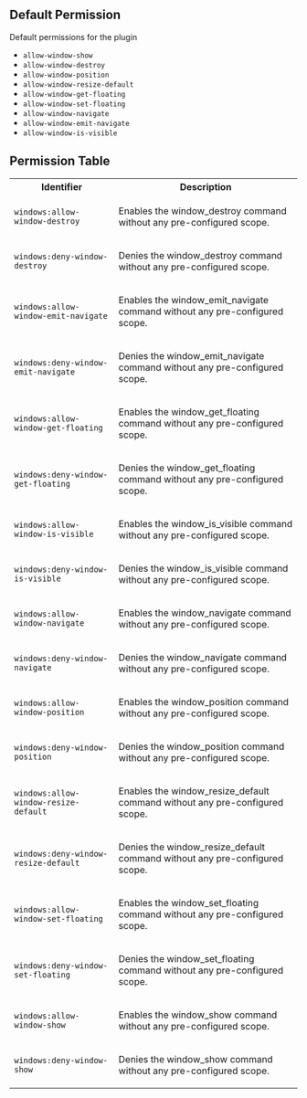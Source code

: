 ## Default Permission

Default permissions for the plugin

- `allow-window-show`
- `allow-window-destroy`
- `allow-window-position`
- `allow-window-resize-default`
- `allow-window-get-floating`
- `allow-window-set-floating`
- `allow-window-navigate`
- `allow-window-emit-navigate`
- `allow-window-is-visible`

## Permission Table

<table>
<tr>
<th>Identifier</th>
<th>Description</th>
</tr>


<tr>
<td>

`windows:allow-window-destroy`

</td>
<td>

Enables the window_destroy command without any pre-configured scope.

</td>
</tr>

<tr>
<td>

`windows:deny-window-destroy`

</td>
<td>

Denies the window_destroy command without any pre-configured scope.

</td>
</tr>

<tr>
<td>

`windows:allow-window-emit-navigate`

</td>
<td>

Enables the window_emit_navigate command without any pre-configured scope.

</td>
</tr>

<tr>
<td>

`windows:deny-window-emit-navigate`

</td>
<td>

Denies the window_emit_navigate command without any pre-configured scope.

</td>
</tr>

<tr>
<td>

`windows:allow-window-get-floating`

</td>
<td>

Enables the window_get_floating command without any pre-configured scope.

</td>
</tr>

<tr>
<td>

`windows:deny-window-get-floating`

</td>
<td>

Denies the window_get_floating command without any pre-configured scope.

</td>
</tr>

<tr>
<td>

`windows:allow-window-is-visible`

</td>
<td>

Enables the window_is_visible command without any pre-configured scope.

</td>
</tr>

<tr>
<td>

`windows:deny-window-is-visible`

</td>
<td>

Denies the window_is_visible command without any pre-configured scope.

</td>
</tr>

<tr>
<td>

`windows:allow-window-navigate`

</td>
<td>

Enables the window_navigate command without any pre-configured scope.

</td>
</tr>

<tr>
<td>

`windows:deny-window-navigate`

</td>
<td>

Denies the window_navigate command without any pre-configured scope.

</td>
</tr>

<tr>
<td>

`windows:allow-window-position`

</td>
<td>

Enables the window_position command without any pre-configured scope.

</td>
</tr>

<tr>
<td>

`windows:deny-window-position`

</td>
<td>

Denies the window_position command without any pre-configured scope.

</td>
</tr>

<tr>
<td>

`windows:allow-window-resize-default`

</td>
<td>

Enables the window_resize_default command without any pre-configured scope.

</td>
</tr>

<tr>
<td>

`windows:deny-window-resize-default`

</td>
<td>

Denies the window_resize_default command without any pre-configured scope.

</td>
</tr>

<tr>
<td>

`windows:allow-window-set-floating`

</td>
<td>

Enables the window_set_floating command without any pre-configured scope.

</td>
</tr>

<tr>
<td>

`windows:deny-window-set-floating`

</td>
<td>

Denies the window_set_floating command without any pre-configured scope.

</td>
</tr>

<tr>
<td>

`windows:allow-window-show`

</td>
<td>

Enables the window_show command without any pre-configured scope.

</td>
</tr>

<tr>
<td>

`windows:deny-window-show`

</td>
<td>

Denies the window_show command without any pre-configured scope.

</td>
</tr>
</table>

